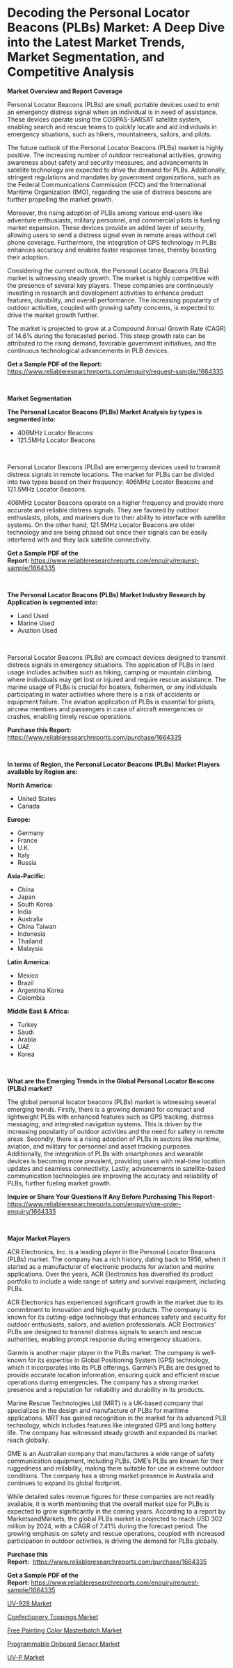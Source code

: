 <p><h1>Decoding the Personal Locator Beacons (PLBs) Market: A Deep Dive into the Latest Market Trends, Market Segmentation, and Competitive Analysis</h1></p><p><strong>Market Overview and Report Coverage</strong></p>
<p><p>Personal Locator Beacons (PLBs) are small, portable devices used to emit an emergency distress signal when an individual is in need of assistance. These devices operate using the COSPAS-SARSAT satellite system, enabling search and rescue teams to quickly locate and aid individuals in emergency situations, such as hikers, mountaineers, sailors, and pilots.</p><p>The future outlook of the Personal Locator Beacons (PLBs) market is highly positive. The increasing number of outdoor recreational activities, growing awareness about safety and security measures, and advancements in satellite technology are expected to drive the demand for PLBs. Additionally, stringent regulations and mandates by government organizations, such as the Federal Communications Commission (FCC) and the International Maritime Organization (IMO), regarding the use of distress beacons are further propelling the market growth.</p><p>Moreover, the rising adoption of PLBs among various end-users like adventure enthusiasts, military personnel, and commercial pilots is fueling market expansion. These devices provide an added layer of security, allowing users to send a distress signal even in remote areas without cell phone coverage. Furthermore, the integration of GPS technology in PLBs enhances accuracy and enables faster response times, thereby boosting their adoption.</p><p>Considering the current outlook, the Personal Locator Beacons (PLBs) market is witnessing steady growth. The market is highly competitive with the presence of several key players. These companies are continuously investing in research and development activities to enhance product features, durability, and overall performance. The increasing popularity of outdoor activities, coupled with growing safety concerns, is expected to drive the market growth further.</p><p>The market is projected to grow at a Compound Annual Growth Rate (CAGR) of 14.6% during the forecasted period. This steep growth rate can be attributed to the rising demand, favorable government initiatives, and the continuous technological advancements in PLB devices.</p></p>
<p><strong>Get a Sample PDF of the Report:</strong> <a href="https://www.reliableresearchreports.com/enquiry/request-sample/1664335">https://www.reliableresearchreports.com/enquiry/request-sample/1664335</a></p>
<p>&nbsp;</p>
<p><strong>Market Segmentation</strong></p>
<p><strong>The Personal Locator Beacons (PLBs) Market Analysis by types is segmented into:</strong></p>
<p><ul><li>406MHz Locator Beacons</li><li>121.5MHz Locator Beacons</li></ul></p>
<p>&nbsp;</p>
<p><p>Personal Locator Beacons (PLBs) are emergency devices used to transmit distress signals in remote locations. The market for PLBs can be divided into two types based on their frequency: 406MHz Locator Beacons and 121.5MHz Locator Beacons. </p><p>406MHz Locator Beacons operate on a higher frequency and provide more accurate and reliable distress signals. They are favored by outdoor enthusiasts, pilots, and mariners due to their ability to interface with satellite systems. On the other hand, 121.5MHz Locator Beacons are older technology and are being phased out since their signals can be easily interfered with and they lack satellite connectivity.</p></p>
<p><strong>Get a Sample PDF of the Report:</strong>&nbsp;<a href="https://www.reliableresearchreports.com/enquiry/request-sample/1664335">https://www.reliableresearchreports.com/enquiry/request-sample/1664335</a></p>
<p>&nbsp;</p>
<p><strong>The Personal Locator Beacons (PLBs) Market Industry Research by Application is segmented into:</strong></p>
<p><ul><li>Land Used</li><li>Marine Used</li><li>Aviation Used</li></ul></p>
<p>&nbsp;</p>
<p><p>Personal Locator Beacons (PLBs) are compact devices designed to transmit distress signals in emergency situations. The application of PLBs in land usage includes activities such as hiking, camping or mountain climbing, where individuals may get lost or injured and require rescue assistance. The marine usage of PLBs is crucial for boaters, fishermen, or any individuals participating in water activities where there is a risk of accidents or equipment failure. The aviation application of PLBs is essential for pilots, aircrew members and passengers in case of aircraft emergencies or crashes, enabling timely rescue operations.</p></p>
<p><strong>Purchase this Report:</strong>&nbsp; <a href="https://www.reliableresearchreports.com/purchase/1664335">https://www.reliableresearchreports.com/purchase/1664335</a></p>
<p>&nbsp;</p>
<p><strong>In terms of Region, the Personal Locator Beacons (PLBs) Market Players available by Region are:</strong></p>
<p>
    <p> <strong> North America: </strong>
        <ul>
            <li>United States</li>
            <li>Canada</li>
        </ul>
        </p> 
    <p> <strong> Europe: </strong>
        <ul>
            <li>Germany</li>
            <li>France</li>
            <li>U.K.</li>
            <li>Italy</li>
            <li>Russia</li>
        </ul>
        </p> 
    <p> <strong> Asia-Pacific: </strong>
        <ul>
            <li>China</li>
            <li>Japan</li>
            <li>South Korea</li>
            <li>India</li>
            <li>Australia</li>
            <li>China Taiwan</li>
            <li>Indonesia</li>
            <li>Thailand</li>
            <li>Malaysia</li>
        </ul>
        </p> 
    <p> <strong> Latin America: </strong>
        <ul>
            <li>Mexico</li>
            <li>Brazil</li>
            <li>Argentina Korea</li>
            <li>Colombia</li>
        </ul>
        </p> 
    <p> <strong> Middle East & Africa: </strong>
        <ul>
            <li>Turkey</li>
            <li>Saudi</li>
            <li>Arabia</li>
            <li>UAE</li>
            <li>Korea</li>
        </ul>
    </p>
    </p>
<p>&nbsp;</p>
<p><strong>What are the Emerging Trends in the Global Personal Locator Beacons (PLBs) market?</strong></p>
<p><p>The global personal locator beacons (PLBs) market is witnessing several emerging trends. Firstly, there is a growing demand for compact and lightweight PLBs with enhanced features such as GPS tracking, distress messaging, and integrated navigation systems. This is driven by the increasing popularity of outdoor activities and the need for safety in remote areas. Secondly, there is a rising adoption of PLBs in sectors like maritime, aviation, and military for personnel and asset tracking purposes. Additionally, the integration of PLBs with smartphones and wearable devices is becoming more prevalent, providing users with real-time location updates and seamless connectivity. Lastly, advancements in satellite-based communication technologies are improving the accuracy and reliability of PLBs, further fueling market growth.</p></p>
<p><strong>Inquire or Share Your Questions If Any Before Purchasing This Report</strong>- <a href="https://www.reliableresearchreports.com/enquiry/pre-order-enquiry/1664335">https://www.reliableresearchreports.com/enquiry/pre-order-enquiry/1664335</a></p>
<p>&nbsp;</p>
<p><strong>Major Market Players</strong></p>
<p><p>ACR Electronics, Inc. is a leading player in the Personal Locator Beacons (PLBs) market. The company has a rich history, dating back to 1956, when it started as a manufacturer of electronic products for aviation and marine applications. Over the years, ACR Electronics has diversified its product portfolio to include a wide range of safety and survival equipment, including PLBs.</p><p>ACR Electronics has experienced significant growth in the market due to its commitment to innovation and high-quality products. The company is known for its cutting-edge technology that enhances safety and security for outdoor enthusiasts, sailors, and aviation professionals. ACR Electronics’ PLBs are designed to transmit distress signals to search and rescue authorities, enabling prompt response during emergency situations.</p><p>Garmin is another major player in the PLBs market. The company is well-known for its expertise in Global Positioning System (GPS) technology, which it incorporates into its PLB offerings. Garmin’s PLBs are designed to provide accurate location information, ensuring quick and efficient rescue operations during emergencies. The company has a strong market presence and a reputation for reliability and durability in its products.</p><p>Marine Rescue Technologies Ltd (MRT) is a UK-based company that specializes in the design and manufacture of PLBs for maritime applications. MRT has gained recognition in the market for its advanced PLB technology, which includes features like integrated GPS and long battery life. The company has witnessed steady growth and expanded its market reach globally.</p><p>GME is an Australian company that manufactures a wide range of safety communication equipment, including PLBs. GME’s PLBs are known for their ruggedness and reliability, making them suitable for use in extreme outdoor conditions. The company has a strong market presence in Australia and continues to expand its global footprint.</p><p>While detailed sales revenue figures for these companies are not readily available, it is worth mentioning that the overall market size for PLBs is expected to grow significantly in the coming years. According to a report by MarketsandMarkets, the global PLBs market is projected to reach USD 302 million by 2024, with a CAGR of 7.41% during the forecast period. The growing emphasis on safety and rescue operations, coupled with increased participation in outdoor activities, is driving the demand for PLBs globally.</p></p>
<p><strong>Purchase this Report:</strong>&nbsp;&nbsp;<a href="https://www.reliableresearchreports.com/purchase/1664335">https://www.reliableresearchreports.com/purchase/1664335</a></p>
<p></p>
<p><strong>Get a Sample PDF of the Report:</strong>&nbsp;<a href="https://www.reliableresearchreports.com/enquiry/request-sample/1664335">https://www.reliableresearchreports.com/enquiry/request-sample/1664335</a></p>
<p><p><a href="https://github.com/YashRP12/Market-Research-Report-List-1/blob/main/uv-928-market.md">UV-928 Market</a></p><p><a href="https://medium.com/@josephweaver29/confectionery-toppings-market-size-growth-forecast-2023-2030-b7f9313b205a">Confectionery Toppings Market</a></p><p><a href="https://www.linkedin.com/pulse/free-painting-color-masterbatch-market-size-share-amp-trends/">Free Painting Color Masterbatch Market</a></p><p><a href="https://www.linkedin.com/pulse/programmable-onboard-sensor-market-size-2023-2030-global/">Programmable Onboard Sensor Market</a></p><p><a href="https://github.com/Chiragrp25/Market-Research-Report-List-1/blob/main/uv-p-market.md">UV-P Market</a></p></p>